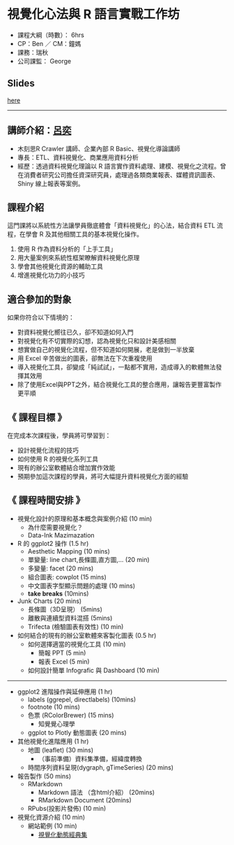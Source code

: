 # 視覺化心法與 R 語言實戰工作坊

* 課程大綱（時數）： 6hrs
* CP：Ben ／ CM：鐘媽
* 課務：瑞秋
* 公司課監： George

## Slides

[here](https://leoluyi.github.io/RViz_201608/)

---

## 講師介紹：[呂奕](https://tw.linkedin.com/in/leoluyi)

* 木刻思R Crawler 講師、企業內部 R Basic、視覺化導論講師
* 專長：ETL、資料視覺化、商業應用資料分析
* 經歷：透過資料視覺化理論以 R 語言實作資料處理、建模、視覺化之流程。曾在消費者研究公司擔任資深研究員，處理過各類商業報表、媒體資訊圖表、Shiny 線上報表等案例。

## 課程介紹

這門課將以系統性方法讓學員徹底體會「資料視覺化」的心法，結合資料 ETL 流程，在學會 R 及其他相關工具的基本視覺化操作。

1. 使用 R 作為資料分析的「上手工具」
2. 用大量案例來系統性框架瞭解資料視覺化原理
3. 學會其他視覺化資源的輔助工具
4. 增進視覺化功力的小技巧

## 適合參加的對象

如果你符合以下情境的：
- 對資料視覺化嚮往已久，卻不知道如何入門
- 對視覺化有不切實際的幻想，認為視覺化只和設計美感相關
- 想實做自己的視覺化流程，但不知道如何開展，老是做到一半放棄
- 用 Excel 辛苦做出的圖表，卻無法在下次重複使用
- 導入視覺化工具，卻變成「純試試」，一點都不實用，造成導入的軟體無法發揮其效用
- 除了使用Excel與PPT之外，結合視覺化工具的整合應用，讓報告更豐富製作更平順

## 《 課程目標 》

在完成本次課程後，學員將可學習到：
- 設計視覺化流程的技巧
- 如何使用 R 的視覺化系列工具
- 現有的辦公室軟體結合增加實作效能
- 預期參加這次課程的學員，將可大幅提升資料視覺化方面的經驗


## 《 課程時間安排 》

* 視覺化設計的原理和基本概念與案例介紹 (10 min)
  - 為什麼需要視覺化？
  - Data-Ink Mazimazation
* R 的 ggplot2 操作 (1.5 hr)
  - Aesthetic Mapping (10 mins)
  - 單變量: line chart,長條圖,直方圖,...  (20 min)
  - 多變量: facet (20 mins)
  - 組合圖表: cowplot (15 mins)
  - 中文圖表字型顯示問題的處理 (10 mins)
  - **take breaks** (10mins)
* Junk Charts (20 mins)
  - 長條圖（3D呈現） (5mins)
  - 離散與連續型資料混搭 (5mins)
  - Trifecta (檢驗圖表有效性)  (10 min)
* 如何結合的現有的辦公室軟體來客製化圖表 (0.5 hr)
  - 如何選擇適當的視覺化工具 (10 min)
    - 簡報 PPT (5 min)
    - 報表 Excel (5 min)
  - 如何設計簡單 Infografic 與 Dashboard (10 min)

------------------------------------------------

* ggplot2 進階操作與延伸應用 (1 hr)
  - labels (ggrepel, directlabels) (10mins)
  - footnote (10 mins)
  - 色票 (RColorBrewer)  (15 mins)
  	- 知覺覺心理學
  - ggplot to Plotly 動態圖表 (20 mins)
* 其他視覺化進階應用 (1 hr)
  - 地圖 (leaflet) (30 mins)
  	- （事前準備）資料集準備，經緯度轉換
  - 時間序列資料呈現(dygraph, gTimeSeries) (20 mins)
* 報告製作 (50 mins)
  - RMarkdown
    - Markdown 語法 （含html介紹） (20mins)
    - RMarkdown Document (20mins)
  - RPubs(投影片發佈) (10 min)
* 視覺化資源介紹 (10 min)
  - 網站範例 (10 min)
  	- [視覺化動態經典集](http://gallery.htmlwidgets.org/)

